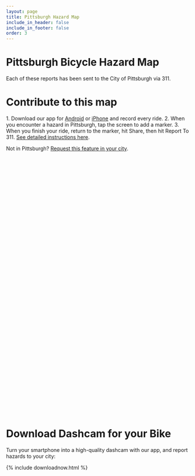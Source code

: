 ```yaml
---
layout: page
title: Pittsburgh Hazard Map
include_in_header: false
include_in_footer: false
order: 3
---
```


<h1>Pittsburgh Bicycle Hazard Map</h1>
Each of these reports has been sent to the City of Pittsburgh via 311.

<h1>Contribute to this map</h1>
1. Download our app for <a href="https://play.google.com/store/apps/details?id=com.dashcambike.dashcamapp">Android</a> or <a href="https://apps.apple.com/us/app/dashcam-for-your-bike/id1577996345?uo=4">iPhone</a> and record every ride.
2. When you encounter a hazard in Pittsburgh, tap the screen to add a marker.
3. When you finish your ride, return to the marker, hit Share, then hit Report To 311.
<a href="/311/">See detailed instructions here</a>.

Not in Pittsburgh? <a href="https://forms.gle/HHFisHhgsHxaMvFi8" target="_blank">Request this feature in your city</a>.

<div id="map"></div>

<div id="description">
<h1>Download Dashcam for your Bike</h1>
Turn your smartphone into a high-quality dashcam with our app, and report hazards to your city:
</div>

{% include downloadnow.html %}
 
<link href="https://api.mapbox.com/mapbox-gl-js/v2.10.0/mapbox-gl.css" rel="stylesheet">
<script src="https://api.mapbox.com/mapbox-gl-js/v2.10.0/mapbox-gl.js"></script>
<style>
    .container {
        max-width: 100vw;
    }
    #map {
        left: 0px;
        width: 100%;
        height: 700px;
    }
    .mapboxgl-popup
    {
        max-width: 500px;
        min-width: 300px;
        font: 12px/20px 'Helvetica Neue', Arial, Helvetica, sans-serif;
    }
    .mapboxgl-popup-content
    {
        min-height: 250px;
    }
    .popupTitle
    {
        font-weight: 600;
        font-size: 1.5em;
    }
    .mapboxgl-popup-close-button
    {
        font-size: 2em;
        margin-right: 5px;
    }
</style>

<script>
mapboxgl.accessToken = 'pk.eyJ1IjoiZGFzaGNhbWJpa2UiLCJhIjoiY2w3cnozZDN0MGp5cTNubzAwbHF0NGIyaCJ9.PKvOiY3srXhJhl-cp17-Og';

const map = new mapboxgl.Map({
    container: 'map',
    style: 'mapbox://styles/mapbox/dark-v10',
    center: [-79.968, 40.45],
    zoom: 12
});
 
map.on('style.load', () => {
map.setFog({});
});
 
map.on('load', () => {
    // Add a geojson point source.
    // Heatmap layers also work with a vector tile source.
    map.addSource('hazards', {
        'type': 'geojson',
        //'data': '/assets/hazardreports.geojson',
        'data': 'https://firebasestorage.googleapis.com/v0/b/parrot-for-your-bike.appspot.com/o/GeoJsons%2Fpittsburgh.geojson?alt=media',
        //'data': 'https://firebasestorage.googleapis.com/v0/b/dashcam-staging.appspot.com/o/GeoJsons%2Fpittsburgh.geojson?alt=media',
        cluster: false,
        clusterMaxZoom: 14, // Max zoom to cluster points on
        clusterRadius: 50 // Radius of each cluster when clustering points (defaults to 50)
    });

    map.addLayer(
        {
            'id': 'hazards-heat',
            'type': 'heatmap',
            'source': 'hazards',
            'maxzoom': 15,
            'paint': {
                // Increase the heatmap color weight weight by zoom level
                // heatmap-intensity is a multiplier on top of heatmap-weight
                'heatmap-intensity': [
                    'interpolate',
                    ['linear'],
                    ['zoom'],
                    9, 1,
                    13, 3
                ],
                // Color ramp for heatmap.  Domain is 0 (low) to 1 (high).
                // Begin color ramp at 0-stop with a 0-transparancy color
                // to create a blur-like effect.
                'heatmap-color': [
                    'interpolate',
                     ['linear'],
                     ['heatmap-density'],
                     0,
                     'rgba(33,102,172,0)',
                     0.2,
                     'rgb(103,169,207)',
                     0.4,
                     'rgb(209,229,240)',
                     0.6,
                     'rgb(253,219,199)',
                     0.8,
                     'rgb(239,138,98)',
                     1,
                     'rgb(178,24,43)'
                ],
                // Adjust the heatmap radius by zoom level
                'heatmap-radius': [
                    'interpolate',
                    ['linear'],
                    ['zoom'],
                    0, 2,
                    9, 20
                ],
                // Transition from heatmap to circle layer by zoom level
                'heatmap-opacity': [
                    'interpolate',
                    ['linear'],
                    ['zoom'],
                    12, 1,
                    15, 0
                ]
            }
        },
        'waterway-label'
    );

    map.addLayer(
        {
            'id': 'hazards-point',
            'type': 'circle',
            'source': 'hazards',
            'minzoom': 7,
            'paint': {
                'circle-color': [
                    'match',
                    ['get', 'HazardName'],
                    "Car parked in bike lane",
                    'rgb(123, 0, 48)',
                    "Dangerous driving",
                    'rgb(189, 0, 78)',
                    "Obstruction in bike lane",
                    'rgb(54, 0, 123)',
                    "Pothole",
                    'rgb(33, 83, 65)',
                    /* other or cluster: same as car parked in bike lane */ 'rgb(123, 0, 48)'

                ],
                'circle-stroke-color': 'white',
                'circle-stroke-width': 1,
                // Transition from heatmap to circle layer by zoom level
                'circle-opacity': [
                    'interpolate',
                    ['linear'],
                    ['zoom'],
                    7,
                    0,
                    8,
                    1
                ]
            }
        },
        'waterway-label'
    );
});

function makeDateString(unixTimestamp) {
console.log(unixTimestamp)
    const date = new Date(unixTimestamp * 1000);

    // 12-hour format
    let hours = date.getHours();
    const ampm = hours >= 12 ? 'pm' : 'am';
    hours = hours % 12;

    // Leading zero for minutes < 10
    let minutes = date.getMinutes();
    if (minutes < 10)
    {
        minutes = '0' + minutes;
    }

    // Day of week
    const weekdayNames = ["Sunday","Monday","Tuesday","Wednesday","Thursday","Friday","Saturday"];
    const day = weekdayNames[date.getDay()];

    // Month with name
    const monthNames = ["January", "February", "March", "April", "May", "June", "July", "August", "September", "October", "November", "December"];
    const month = monthNames[date.getMonth()];


    return `${day}, ${month} ${date.getDate()}, ${date.getFullYear()} at ${hours}:${minutes} ${ampm}`;
}

function getDescriptionFor(featureProperties) {
    const url = featureProperties.ImageOrVideoURL;
    const hazardName = featureProperties.HazardName;
    const tweetURL = featureProperties.TweetURL;
    const address = featureProperties.ApproxAddress;
    const dateStr = makeDateString(featureProperties.Timestamp);


    let heading = `<p class="popupTitle"><a href=\"${tweetURL}\" target=\"_blank\">${hazardName}</a></p>`;
    heading += `<p>${address}<br/>On ${dateStr}</p>`
    if (url.endsWith(".mp4?alt=media"))
    {
        return heading + `<p><video width=\"100%\" controls autoplay><source src=\"${url}\" type=\"video/mp4\"/></video></p>`;
    }
    else if (url.endsWith("png?alt=media"))
    {
        return heading + `<p><img src=\"${url}\" width="100%"/></p>`;
    }
    else
    {
        console.log("Invalid image");
        return heading;
    }
}


// When a click event occurs on a feature in the places layer, open a popup at the
// location of the feature, with description HTML from its properties.
map.on('click', 'hazards-point', (e) => {
    // Copy coordinates array.
    const coordinates = e.features[0].geometry.coordinates.slice();
    const description = getDescriptionFor(e.features[0].properties);
     
    // Ensure that if the map is zoomed out such that multiple
    // copies of the feature are visible, the popup appears
    // over the copy being pointed to.
    while (Math.abs(e.lngLat.lng - coordinates[0]) > 180) {
        coordinates[0] += e.lngLat.lng > coordinates[0] ? 360 : -360;
    }
     
    new mapboxgl.Popup()
        .setLngLat(coordinates)
        .setHTML(description)
        .addTo(map);
});
     
// Change the cursor to a pointer when the mouse is over the places layer.
map.on('mouseenter', 'hazards-point', () => {
    map.getCanvas().style.cursor = 'pointer';
});
     
// Change it back to a pointer when it leaves.
map.on('mouseleave', 'hazards-point', () => {
    map.getCanvas().style.cursor = '';
});
</script>
